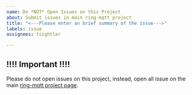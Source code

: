 ```yaml
---
name: Do *NOT* Open Issues on this Project
about: Submit issues in main ring-mqtt project
title: "<---Please enter an brief summary of the issue--->"
labels: issue
assignees: tsightler

---
```


## !!!! Important !!!!
Please do not open issues on this project, instead, open all issue on the main [ring-mqtt project page](https://github.com/tsightler/ring-mqtt).
